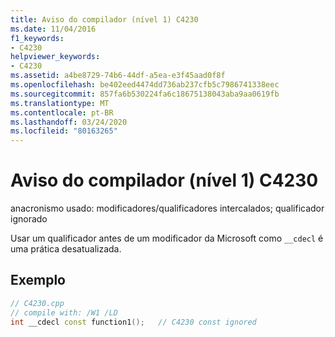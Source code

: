 ```yaml
---
title: Aviso do compilador (nível 1) C4230
ms.date: 11/04/2016
f1_keywords:
- C4230
helpviewer_keywords:
- C4230
ms.assetid: a4be8729-74b6-44df-a5ea-e3f45aad0f8f
ms.openlocfilehash: be402eed4474dd736ab237cfb5c7986741338eec
ms.sourcegitcommit: 857fa6b530224fa6c18675138043aba9aa0619fb
ms.translationtype: MT
ms.contentlocale: pt-BR
ms.lasthandoff: 03/24/2020
ms.locfileid: "80163265"
---
```

# <a name="compiler-warning-level-1-c4230"></a>Aviso do compilador (nível 1) C4230

anacronismo usado: modificadores/qualificadores intercalados; qualificador ignorado

Usar um qualificador antes de um modificador da Microsoft como `__cdecl` é uma prática desatualizada.

## <a name="example"></a>Exemplo

```cpp
// C4230.cpp
// compile with: /W1 /LD
int __cdecl const function1();   // C4230 const ignored
```
